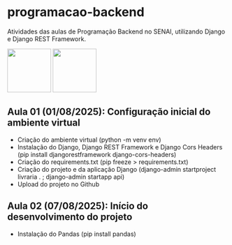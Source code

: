 # programacao-backend
Atividades das aulas de Programação Backend no SENAI, utilizando Django e Django REST Framework.

<code><img src="https://cdn.jsdelivr.net/gh/devicons/devicon@latest/icons/django/django-plain.svg" style="width:100px;" /></code>
<code><img src="https://cdn.jsdelivr.net/gh/devicons/devicon@latest/icons/djangorest/djangorest-original.svg" style="width:100px;" /></code>

## Aula 01 (01/08/2025): Configuração inicial do ambiente virtual
- Criação do ambiente virtual (python -m venv env)
- Instalação do Django, Django REST Framework e Django Cors Headers (pip install djangorestframework django-cors-headers)
- Criação do requirements.txt (pip freeze > requirements.txt)
- Criação do projeto e da aplicação Django (django-admin startproject livraria . ; django-admin startapp api)
- Upload do projeto no Github

## Aula 02 (07/08/2025): Início do desenvolvimento do projeto
- Instalação do Pandas (pip install pandas)
